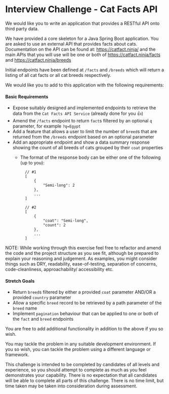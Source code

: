 
# Interview Challenge - Cat Facts API

We would like you to write an application that provides a RESTful API onto third party data.

We have provided a core skeleton for a Java Spring Boot application. You are asked to use an external API that provides facts about cats. Documentation on the API can be found at: https://catfact.ninja/ and the main APIs that you will use will be one or both of https://catfact.ninja/facts and https://catfact.ninja/breeds

Initial endpoints have been defined at `/facts` and `/breeds` which will return a listing of all cat facts or all cat breeds respectively.

We would like you to add to this application with the following requirements:

#### Basic Requirements

* Expose suitably designed and implemented endpoints to retrieve the data from the `Cat Facts API Service` (already done for you 👍)
* Amend the `/facts` endpoint to return `fact`s filtered by an optional `q` parameter, for example `?q=Egypt`
* Add a feature that allows a user to limit the number of `breed`s that are returned from the `/breeds` endpoint based on an optional parameter
* Add an appropriate endpoint and show a data summary response showing the count of all breeds of cats grouped by their `coat` properties
    * The format of the response body can be either one of the following (up to you):
    
            // #1
            [
                {
                    "Semi-long": 2
                },
                ...
            ]
    
            // #2
            [
                {
                    "coat": "Semi-long",
                    "count": 2
                },
                ...
            ]
     
NOTE: While working through this exercise feel free to refactor and amend the code and the project structure as you see fit, although be 
prepared to explain your reasoning and judgement. As examples, you might consider things such as DRY, readability, ease-of-testing, separation 
of concerns, code-cleanliness, approachability/ accessibility etc.            


#### Stretch Goals

* Return `breed`s filtered by either a provided `coat` parameter AND/OR a provided `country` parameter
* Allow a specific `breed` record to be retrieved by a path parameter of the `breed` name
* Implement `pagination` behaviour that can be applied to one or both of the `fact` and `breed` endpoints

You are free to add additional functionality in addition to the above if you so wish.

You may tackle the problem in any suitable development environment. If you so wish, you can tackle the problem using a different language or framework. 

This challenge is intended to be completed by candidates of all levels and experience, so you should attempt to complete as much as you feel demonstrates your capability. There is no expectation that all candidates will be able to complete all parts of this challenge. There is no time limit, but time taken may be taken into consideration during assessment.
